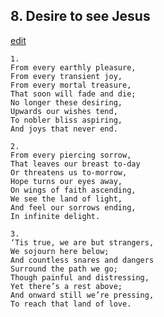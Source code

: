 
## 8.  Desire to see Jesus
[edit](https://docs.google.com/document/d/1HY3Vrl_JNkra2KStcVI4Vo78FT5zB-3d/edit?mode=html)



    1. 
    From every earthly pleasure, 
    From every transient joy, 
    From every mortal treasure, 
    That soon will fade and die; 
    No longer these desiring, 
    Upwards our wishes tend, 
    To nobler bliss aspiring, 
    And joys that never end.

    2. 
    From every piercing sorrow, 
    That leaves our breast to-day 
    Or threatens us to-morrow, 
    Hope turns our eyes away, 
    On wings of faith ascending, 
    We see the land of light, 
    And feel our sorrows ending, 
    In infinite delight.

    3. 
    ‘Tis true, we are but strangers, 
    We sojourn here below; 
    And countless snares and dangers 
    Surround the path we go; 
    Though painful and distressing, 
    Yet there’s a rest above; 
    And onward still we’re pressing, 
    To reach that land of love.
